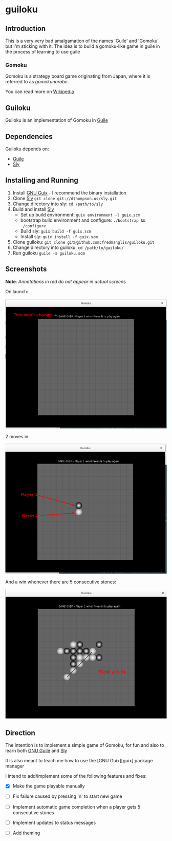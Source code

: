 # guiloku

## Introduction

This is a very very bad amalgamation of the names 'Guile' and 'Gomoku' but I'm sticking with it.
The idea is to build a gomoku-like game in guile in the process of learning to use guile

### Gomoku

Gomoku is a strategy board game originating from Japan, where it is referred to as _gomokunarabe_.

You can read more on [Wikipedia](https://en.wikipedia.org/wiki/Gomoku)

## Guiloku

Guiloku is an implementation of Gomoku in [Guile](https://www.gnu.org/software/guile/)

## Dependencies

Guiloku depends on:

* [Guile][guile]
* [Sly][sly]

## Installing and Running

1. Install [GNU Guix](https://www.gnu.org/software/guix/) - I recommend the binary installation
2. Clone [Sly][sly] `git clone git://dthompson.us/sly.git`
3. Change directory into sly: `cd /path/to/sly`
4. Build and install [Sly][sly]
	* Set up build environment: `guix environment -l guix.scm`
	* bootstrap build environment and configure: `./bootstrap && ./configure`
	* Build sly: `guix build -f guix.scm`
	* Install sly: `guix install -f guix.scm`
5. Clone guiloku: `git clone git@github.com:fredmanglis/guiloku.git`
6. Change directory into guiloku: `cd /path/to/guiloku/`
7. Run guiloku `guile -s guiloku.scm`

## Screenshots

**Note**: _Annotations in red do not appear in actual screens_

On launch:

![Initial screen on launching guiloku](docs/screenshots/launch_screen.png)

2 moves in:

![Stones for players 1 and 2 shown](docs/screenshots/players_stones.png)

And a win whenever there are 5 consecutive stones:

![Player 2 wins](docs/screenshots/player2_wins.png)

## Direction

The intention is to implement a simple game of Gomoku, for fun and also to learn both [GNU Guile][guile] and [Sly][sly]

It is also meant to teach me how to use the [GNU Guix][guix] package manager

I intend to add/implement some of the following features and fixes:

- [x] Make the game playable manually
- [ ] Fix failure caused by pressing 'n' to start new game
- [ ] Implement automatic game completion when a player gets 5 consecutive stones
- [ ] Implement updates to status messages
- [ ] Add theming


[guile]:https://www.gnu.org/software/guile/
[sly]:https://dthompson.us/projects/sly.html